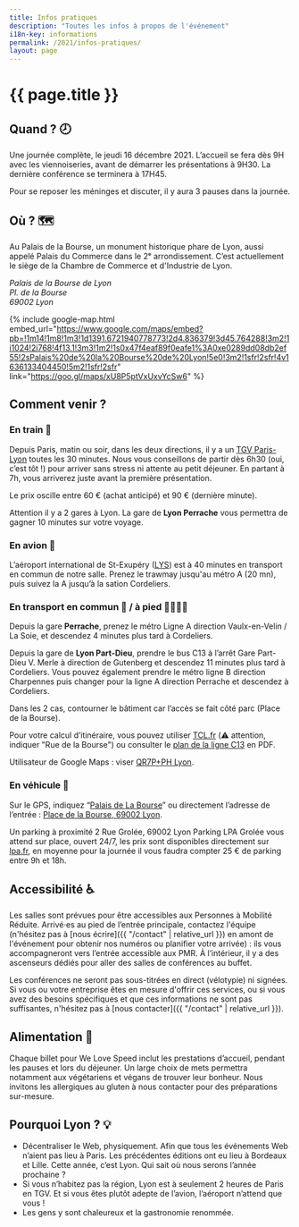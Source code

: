 ```yaml
---
title: Infos pratiques
description: "Toutes les infos à propos de l'événement"
i18n-key: informations
permalink: /2021/infos-pratiques/
layout: page
---
```


# {{ page.title }}

## Quand ? <span aria-hidden>🕗</span>

Une journée complète, le jeudi 16 décembre 2021. L’accueil se fera dès 9H avec les viennoiseries, avant de démarrer les présentations à 9H30. La dernière conférence se terminera à 17H45.

Pour se reposer les méninges et discuter, il y aura 3 pauses dans la journée.

## Où ? <span aria-hidden>🗺️</span>

Au Palais de la Bourse, un monument historique phare de Lyon, aussi appelé Palais du Commerce dans le 2ᵉ arrondissement. C’est actuellement le siège de la Chambre de Commerce et d'Industrie de Lyon.

<address>
  Palais de la Bourse de Lyon<br>
  Pl. de la Bourse<br>
  69002 Lyon
</address>

{% include google-map.html embed_url="https://www.google.com/maps/embed?pb=!1m14!1m8!1m3!1d1391.6721940778773!2d4.836379!3d45.764288!3m2!1i1024!2i768!4f13.1!3m3!1m2!1s0x47f4eaf89f0eafe1%3A0xe0289dd08db2ef55!2sPalais%20de%20la%20Bourse%20de%20Lyon!5e0!3m2!1sfr!2sfr!4v1636133404450!5m2!1sfr!2sfr" link="https://goo.gl/maps/xU8P5ptVxUxvYcSw6" %}

## Comment venir ?

### En train <span aria-hidden>🚄</span>

Depuis Paris, matin ou soir, dans les deux directions, il y a un [TGV Paris-Lyon](https://www.trainline.fr/search/paris/lyon/2021-12-16-06:00/2021-12-16-18:00) toutes les 30 minutes. Nous vous conseillons de partir dès 6h30 (oui, c’est tôt !) pour arriver sans stress ni attente au petit déjeuner. En partant à 7h, vous arriverez juste avant la première présentation.

Le prix oscille entre 60 € (achat anticipé) et 90 € (dernière minute).

Attention il y a 2 gares à Lyon. La gare de **Lyon Perrache** vous permettra de gagner 10 minutes sur votre voyage.

### En avion <span aria-hidden>🛬</span>

L’aéroport international de St-Exupéry ([LYS](https://www.lyonaeroports.com/)) est à 40 minutes en transport en commun de notre salle. Prenez le trawmay jusqu'au métro A (20 mn), puis suivez la A jusqu’à la sation Cordeliers.

### En transport en commun <span aria-hidden>🚋</span> / à pied <span aria-hidden>🚶‍♂️🚶‍♀️</span>

Depuis la gare **Perrache**, prenez le métro Ligne A direction Vaulx-en-Velin / La Soie, et descendez 4 minutes plus tard à Cordeliers.

Depuis la gare de **Lyon Part-Dieu**, prendre le bus C13 à l’arrêt Gare Part-Dieu V. Merle à direction de Gutenberg et descendez 11 minutes plus tard à Cordeliers. Vous pouvez également prendre le métro ligne B direction Charpennes puis changer pour la ligne A direction Perrache et descendez à Cordeliers.

Dans les 2 cas, contourner le bâtiment car l’accès se fait côté parc (Place de la Bourse).

Pour votre calcul d’itinéraire, vous pouvez utiliser [TCL.fr](https://www.tcl.fr/itineraires) (<span aria-hidden>⚠️</span> attention, indiquer "Rue de la Bourse") ou consulter le [plan de la ligne C13](https://www.tcl.fr/lignes/ligne-majeure-c13) en PDF.

Utilisateur de Google Maps : viser [QR7P+PH Lyon](https://www.google.com/maps/place/Networking+day/@45.7641224,4.8360377,19z/data=!4m5!3m4!1s0x47f4eb96cac90623:0x50f1f2eed592b9d9!8m2!3d45.7642847!4d4.8365436).

### En véhicule <span aria-hidden>🚗</span>

Sur le GPS, indiquez “[Palais de La Bourse](https://goo.gl/maps/ycX9P3GUgZdMwBvL8)” ou directement l’adresse de l’entrée : [Place de la Bourse, 69002 Lyon](https://goo.gl/maps/ycX9P3GUgZdMwBvL8).

Un parking à proximité 2 Rue Grolée, 69002 Lyon Parking LPA Grolée vous attend sur place, ouvert 24/7, les prix sont disponibles directement sur [lpa.fr](https://parking.lpa.fr/parkings/grolee/#informations), en moyenne pour la journée il vous faudra compter 25 € de parking entre 9h et 18h.

## Accessibilité <span aria-hidden>♿️</span>

Les salles sont prévues pour être accessibles aux Personnes à Mobilité Réduite. Arrivé·es au pied de l’entrée principale, contactez l'équipe (n'hésitez pas à [nous écrire]({{ "/contact" | relative_url }}) en amont de l'événement pour obtenir nos numéros ou planifier votre arrivée) : ils vous accompagneront vers l’entrée accessible aux PMR. À l’intérieur, il y a des ascenseurs dédiés pour aller des salles de conférences au buffet.

Les conférences ne seront pas sous-titrées en direct (vélotypie) ni signées. Si vous ou votre entreprise êtes en mesure d'offrir ces services, ou si vous avez des besoins spécifiques et que ces informations ne sont pas suffisantes, n'hésitez pas à [nous contacter]({{ "/contact" | relative_url }}).

## Alimentation <span aria-hidden>🥘</span>

Chaque billet pour We Love Speed inclut les prestations d’accueil, pendant les pauses et lors du déjeuner. Un large choix de mets permettra notamment aux végétariens et végans de trouver leur bonheur. Nous invitons les allergiques au gluten à nous contacter pour des préparations sur-mesure.

## Pourquoi Lyon ? <span aria-hidden>💡</span>

- Décentraliser le Web, physiquement. Afin que tous les événements Web n’aient pas lieu à Paris. Les précédentes éditions ont eu lieu à Bordeaux et Lille. Cette année, c’est Lyon. Qui sait où nous serons l’année prochaine ?
- Si vous n’habitez pas la région, Lyon est à seulement 2 heures de Paris en TGV. Et si vous êtes plutôt adepte de l’avion, l’aéroport n’attend que vous !
- Les gens y sont chaleureux et la gastronomie renommée.
